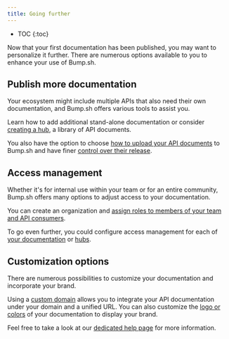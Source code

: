 ```yaml
---
title: Going further
---
```


- TOC
{:toc}

Now that your first documentation has been published, you may want to personalize it further. There are numerous options available to you to enhance your use of Bump.sh.

## Publish more documentation

Your ecosystem might include multiple APIs that also need their own documentation, and Bump.sh offers various tools to assist you.

Learn how to add additional stand-alone documentation or consider [creating a hub](/help/hubs/), a library of API documents.

You also have the option to choose [how to upload your API documents](/help/continuous-integration/) to Bump.sh and have finer [control over their release](/help/publish-documentation/deploy-and-release-management/).

## Access management

Whether it's for internal use within your team or for an entire community, Bump.sh offers many options to adjust access to your documentation.

You can create an organization and [assign roles to members of your team and API consumers](/help/organizations/organization-access-management/).

To go even further, you could configure access management for each of [your documentation](/help/publish-documentation/documentation-access-management/) or [hubs](/help/hubs/).

## Customization options

There are numerous possibilities to customize your documentation and incorporate your brand.

Using a [custom domain](/help/customization-options/custom-domains/) allows you to integrate your API documentation under your domain and a unified URL. You can also customize the [logo or colors](/help/customization-options/color-logo-meta-images/) of your documentation to display your brand.

Feel free to take a look at our [dedicated help page](/help/customization-options/) for more information.
